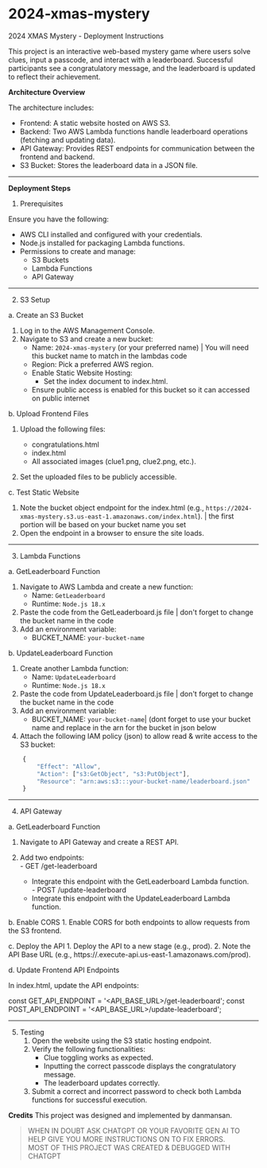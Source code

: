 # 2024-xmas-mystery
2024 XMAS Mystery - Deployment Instructions

This project is an interactive web-based mystery game where users solve clues, input a passcode, and interact with a leaderboard. Successful participants see a congratulatory message, and the leaderboard is updated to reflect their achievement.

**Architecture Overview**

The architecture includes:  
- Frontend: A static website hosted on AWS S3.  
-	Backend: Two AWS Lambda functions handle leaderboard operations (fetching and updating data).  
-	API Gateway: Provides REST endpoints for communication between the frontend and backend.  
-	S3 Bucket: Stores the leaderboard data in a JSON file.  

---

**Deployment Steps**

1. Prerequisites

Ensure you have the following:  
-	AWS CLI installed and configured with your credentials.  
- Node.js installed for packaging Lambda functions.  
- Permissions to create and manage:  
  - S3 Buckets
  - Lambda Functions
  - API Gateway

---

2. S3 Setup

a. Create an S3 Bucket  
  1.	Log in to the AWS Management Console.
  2.	Navigate to S3 and create a new bucket:
    	- Name: `2024-xmas-mystery` (or your preferred name) | You will need this bucket name to match in the lambdas code  
    	- Region: Pick a preferred AWS region.  
    	- Enable Static Website Hosting:
      		- Set the index document to index.html.
       	- Ensure public access is enabled for this bucket so it can accessed on public internet  

b. Upload Frontend Files  
  1.	Upload the following files:  
    	- congratulations.html
    	- index.html
    	- All associated images (clue1.png, clue2.png, etc.).
    	
  2.	Set the uploaded files to be publicly accessible.
     
c. Test Static Website  
  1.	Note the bucket object endpoint for the index.html (e.g., `https://2024-xmas-mystery.s3.us-east-1.amazonaws.com/index.html`). | the first portion will be based on your bucket name you set
  2.	Open the endpoint in a browser to ensure the site loads. 

---
3. Lambda Functions

a. GetLeaderboard Function   
  1.	Navigate to AWS Lambda and create a new function:  
    	- 	Name: `GetLeaderboard`
     	- 	Runtime: `Node.js 18.x`
  2.	Paste the code from the GetLeaderboard.js file | don't forget to change the bucket  name in the code  
  3.	Add an environment variable:  
     	- 	BUCKET_NAME: `your-bucket-name`  

b. UpdateLeaderboard Function   
  1.	Create another Lambda function:
    	- 	Name: `UpdateLeaderboard`
     	- 	Runtime: `Node.js 18.x`
  2.	Paste the code from UpdateLeaderboard.js file | don't forget to change the bucket  name in the code  
  3.	Add an environment variable:  
     	- 	BUCKET_NAME: `your-bucket-name`| (dont forget to use your bucket name and replace in the arn for the bucket in json below  
  4.	Attach the following IAM policy (json) to allow read & write access to the S3 bucket:  
```javascript
	{
	    "Effect": "Allow",
	    "Action": ["s3:GetObject", "s3:PutObject"],
	    "Resource": "arn:aws:s3:::your-bucket-name/leaderboard.json"
	}
```

---
4. API Gateway

a. GetLeaderboard Function   
  1.	Navigate to API Gateway and create a REST API. 

  2.	Add two endpoints:  
     -	GET /get-leaderboard
    	- Integrate this endpoint with the GetLeaderboard Lambda function.  
     - POST /update-leaderboard  
     	- Integrate this endpoint with the UpdateLeaderboard Lambda function.  



b. Enable CORS
	1.	Enable CORS for both endpoints to allow requests from the S3 frontend.

c. Deploy the API
	1.	Deploy the API to a new stage (e.g., prod).
	2.	Note the API Base URL (e.g., https://<api-id>.execute-api.us-east-1.amazonaws.com/prod).

d. Update Frontend API Endpoints

In index.html, update the API endpoints:

const GET_API_ENDPOINT = '<API_BASE_URL>/get-leaderboard';
const POST_API_ENDPOINT = '<API_BASE_URL>/update-leaderboard';

---
5. Testing
	1.	Open the website using the S3 static hosting endpoint.
	2.	Verify the following functionalities:
    	- 	Clue toggling works as expected.
     	- 	Inputting the correct passcode displays the congratulatory message.
     	- 	The leaderboard updates correctly.
 	3.	Submit a correct and incorrect password to check both Lambda functions for successful execution.  


**Credits**
This project was designed and implemented by danmansan.


> WHEN IN DOUBT ASK CHATGPT OR YOUR FAVORITE GEN AI TO HELP GIVE YOU MORE INSTRUCTIONS ON TO FIX ERRORS.  
 MOST OF THIS PROJECT WAS CREATED & DEBUGGED WITH CHATGPT
